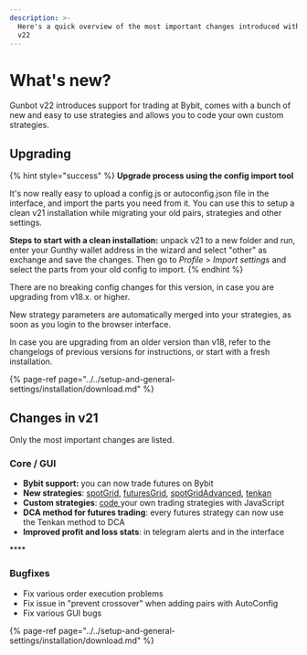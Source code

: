```yaml
---
description: >-
  Here's a quick overview of the most important changes introduced with Gunbot
  v22
---
```


# What's new?

Gunbot v22 introduces support for trading at Bybit, comes with a bunch of new and easy to use strategies and allows you to code your own custom strategies.

## **Upgrading**

{% hint style="success" %}
**Upgrade process using the config import tool**

It's now really easy to upload a config.js or autoconfig.json file in the interface, and import the parts you need from it. You can use this to setup a clean v21 installation while migrating your old pairs, strategies and other settings.

**Steps to start with a clean installation:** unpack v21 to a new folder and run, enter your Gunthy wallet address in the wizard and select "other" as exchange and save the changes. Then go to _Profile_ &gt; _Import settings_ and select the parts from your old config to import.
{% endhint %}

There are no breaking config changes for this version, in case you are upgrading from v18.x. or higher.

New strategy parameters are automatically merged into your strategies, as soon as you login to the browser interface.

In case you are upgrading from an older version than v18, refer to the changelogs of previous versions for instructions, or start with a fresh installation.

{% page-ref page="../../setup-and-general-settings/installation/download.md" %}

## Changes in v21

Only the most important changes are listed.

### Core / GUI

* **Bybit support:** you can now trade futures on Bybit
* **New strategies**: [spotGrid](../../trading-strategy-options/regular-strategies-spot-trading/spotgrid.md), [futuresGrid](../../trading-strategy-options/margin-trading-strategies/futures-grid.md), [spotGridAdvanced](../../trading-strategy-options/regular-strategies-spot-trading/spotgrid-advanced.md), [tenkan](../../trading-strategy-options/margin-trading-strategies/tenkan.md)
* **Custom strategies**: [code ](../../trading-strategy-options/custom-strategies.md)your own trading strategies with JavaScript
* **DCA method for futures trading**: every futures strategy can now use the Tenkan method to DCA
* **Improved profit and loss stats**: in telegram alerts and in the interface

\*\*\*\*

### Bugfixes

* Fix various order execution problems
* Fix issue in "prevent crossover" when adding pairs with AutoConfig
* Fix various GUI bugs

{% page-ref page="../../setup-and-general-settings/installation/download.md" %}

